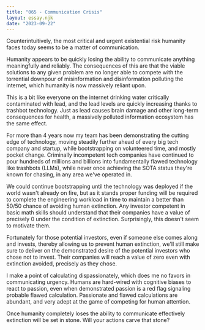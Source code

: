 ```yaml
---
title: "065 - Communication Crisis"
layout: essay.njk
date: "2023-09-22"
---
```


Counterintuitively, the most critical and urgent existential risk humanity faces today seems to be a matter of communication.

Humanity appears to be quickly losing the ability to communicate anything meaningfully and reliably. The consequences of this are that the viable solutions to any given problem are no longer able to compete with the torrential downpour of misinformation and disinformation polluting the internet, which humanity is now massively reliant upon.

This is a bit like everyone on the internet drinking water critically contaminated with lead, and the lead levels are quickly increasing thanks to trashbot technology. Just as lead causes brain damage and other long-term consequences for health, a massively polluted information ecosystem has the same effect.

For more than 4 years now my team has been demonstrating the cutting edge of technology, moving steadily further ahead of every big tech company and startup, while bootstrapping on volunteered time, and mostly pocket change. Criminally incompetent tech companies have continued to pour hundreds of millions and billions into fundamentally flawed technology like trashbots (LLMs), while never once achieving the SOTA status they're known for chasing, in any area we've operated in.

We could continue bootstrapping until the technology was deployed if the world wasn't already on fire, but as it stands proper funding will be required to complete the engineering workload in time to maintain a better than 50/50 chance of avoiding human extinction. Any investor competent in basic math skills should understand that their companies have a value of precisely 0 under the condition of extinction. Surprisingly, this doesn't seem to motivate them.

Fortunately for those potential investors, even if someone else comes along and invests, thereby allowing us to prevent human extinction, we'll still make sure to deliver on the demonstrated desire of the potential investors who chose not to invest. Their companies will reach a value of zero even with extinction avoided, precisely as they chose.

I make a point of calculating dispassionately, which does me no favors in communicating urgency. Humans are hard-wired with cognitive biases to react to passion, even when demonstrated passion is a red flag signaling probable flawed calculation. Passionate and flawed calculations are abundant, and very adept at the game of competing for human attention.

Once humanity completely loses the ability to communicate effectively extinction will be set in stone. Will your actions carve that stone?